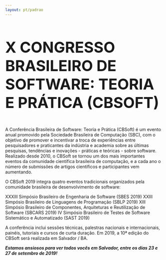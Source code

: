 ```yaml
---
layout: pt/padrao
---
```


<section class="sample-text-area">
    <div class="container">
      <h3 class="text-center text-black mb-25" style="font-size:5vmin;">X CONGRESSO BRASILEIRO DE SOFTWARE: TEORIA E PRÁTICA (CBSOFT)</h3>
      <div class="text-justify text-black">
        <p>A Conferência Brasileira de Software: Teoria e Prática (CBSoft) é um evento anual promovido pela Sociedade Brasileira de Computação (SBC), com o objetivo de promover e incentivar a troca de experiências entre pesquisadores e praticantes da indústria e academia sobre as últimas pesquisas, tendências e inovações - práticas e teóricas - sobre software. Realizado desde 2010, o CBSoft se tornou um dos mais importantes eventos da comunidade científica brasileira de computação, e a cada ano o número de submissões de artigos científicos e participantes vem aumentando.</p>
        <p>O CBSoft 2019 integra quatro eventos tradicionais organizados pela comunidade brasileira de desenvolvimento de software:</p>
        <p>XXXIII Simpósio Brasileiro de Engenharia de Software (SBES 2019) XXIII Simpósio Brasileiro de Linguagens de Programação (SBLP 2019) XIII Simpósio Brasileiro de Componentes, Arquiteturas e Reutilização de Software (SBCARS 2019) IV Simpósio Brasileiro de Testes de Software Sistemático e Automatizado (SAST 2019)</p>
        <p>A conferência inclui sessões técnicas, palestras nacionais e internacionais, painéis, tutoriais e cursos de curta duração. Em 2019, a 10ª edição do CBSoft será realizada em Salvador / BA.</p>
        <p><strong><em>Estamos ansiosos para ver todos vocês em Salvador, entre os dias 23 e 27 de setembro de 2019!</em></strong></p>
        <!-- <p>Elisa, Rosana, Valter, Auri, Daniel, and Lucas.</p> -->
      </div>
    </div>
  </section>
  <br>
  